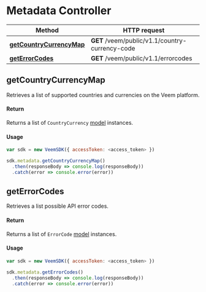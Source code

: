# Metadata Controller

Method | HTTP request
------------- | -------------
[**getCountryCurrencyMap**](metadata.md#getCountryCurrencyMap) | **GET** /veem/public/v1.1/country-currency-code
[**getErrorCodes**](metadata.md#getErrorCodes) | **GET** /veem/public/v1.1/errorcodes

## getCountryCurrencyMap

Retrieves a list of supported countries and currencies on the Veem platform.

#### Return

Returns a list of `CountryCurrency` [model](../lib/models/country-currency-response.js) instances.

#### Usage

```javascript
var sdk = new VeemSDK({ accessToken: <access_token> })

sdk.metadata.getCountryCurrencyMap()
  .then(responseBody => console.log(responseBody))
  .catch(error => console.error(error))
```

## getErrorCodes

Retrieves a list possible API error codes.

#### Return

Returns a list of `ErrorCode` [model](../lib/models/error-code-response.js) instances.

#### Usage

```javascript
var sdk = new VeemSDK({ accessToken: <access_token> })

sdk.metadata.getErrorCodes()
  .then(responseBody => console.log(responseBody))
  .catch(error => console.error(error))
```

